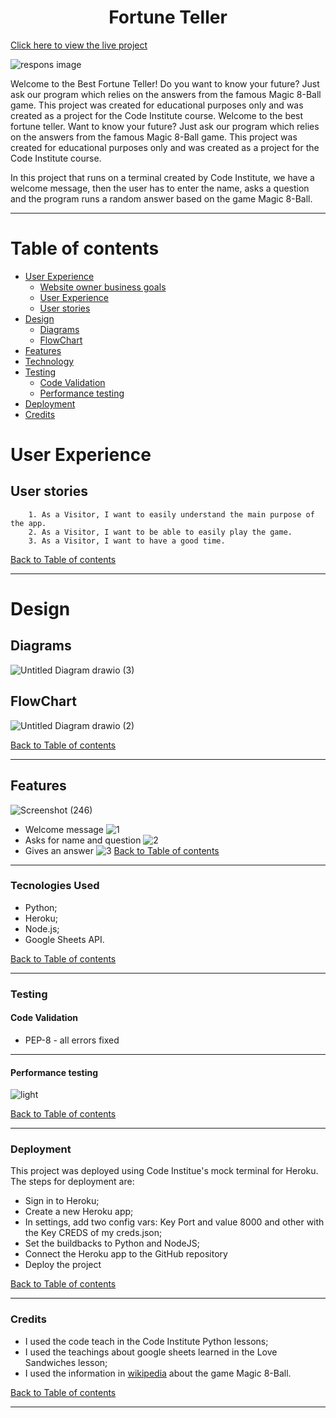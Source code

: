 <h1 align="center">Fortune Teller</h1>

[Click here to view the live project](https://the-best-fortune-teller.herokuapp.com/)

![respons image](https://user-images.githubusercontent.com/83631970/158982938-31d7a8e8-ce44-4206-826c-b82d7466fc5e.png)

Welcome to the Best Fortune Teller! Do you want to know your future? Just ask our program which relies on the answers from the famous Magic 8-Ball game. This project was created for educational purposes only and was created as a project for the Code Institute course.
Welcome to the best fortune teller. Want to know your future? Just ask our program which relies on the answers from the famous Magic 8-Ball game. This project was created for educational purposes only and was created as a project for the Code Institute course.

In this project that runs on a terminal created by Code Institute, we have a welcome message, then the user has to enter the name, asks a question and the program runs a random answer based on the game Magic 8-Ball.

---

# Table of contents

- [User Experience](#user-experience)
    - [Website owner business goals](#website-owner-business-goals)
    - [User Experience](#user-stories)
    - [User stories](#user-stories)
- [Design](#design)
    - [Diagrams](#diagrams)
    - [FlowChart](#flowchart)
- [Features](#features)
- [Technology](#technology)
- [Testing](#testing)
    - [Code Validation](#code-validation)
    - [Performance testing](#performance-testing)
- [Deployment](#deployment)
- [Credits](#credits)

# User Experience
## User stories

        1. As a Visitor, I want to easily understand the main purpose of the app.
        2. As a Visitor, I want to be able to easily play the game.
        3. As a Visitor, I want to have a good time.
[Back to Table of contents](#table-of-contents)
___

# Design
## Diagrams
![Untitled Diagram drawio (3)](https://user-images.githubusercontent.com/83631970/158985056-3863ab94-95ef-4c51-bb21-76a673c045b1.png)

## FlowChart
![Untitled Diagram drawio (2)](https://user-images.githubusercontent.com/83631970/158984895-530972f0-eeea-4029-b98b-bf75c48277c1.png)

[Back to Table of contents](#table-of-contents)
___


## Features
![Screenshot (246)](https://user-images.githubusercontent.com/83631970/158986990-fdd89480-9800-44fa-9ff3-eec28f35a5ed.png)
* Welcome message
![1](https://user-images.githubusercontent.com/83631970/158987384-9301f495-a504-4744-b1c9-f87b4eb1371e.png)
* Asks for name and question
![2](https://user-images.githubusercontent.com/83631970/158987386-d945396c-2cd8-4741-a482-29e3c49a2e50.png)
* Gives an answer
![3](https://user-images.githubusercontent.com/83631970/158987504-d5dc98d2-0653-4149-8c4f-f6cf2a7578d9.png)
[Back to Table of contents](#table-of-contents)
___

### Tecnologies Used
* Python;
* Heroku;
* Node.js;
* Google Sheets API.

[Back to Table of contents](#table-of-contents)
___


### Testing
#### Code Validation
* PEP-8 - all errors fixed 
___

#### Performance testing
![light](https://user-images.githubusercontent.com/83631970/158993597-d9f6c47b-5dd2-4a2c-bd28-923d32930c91.png)

[Back to Table of contents](#table-of-contents)
___
### Deployment
This project was deployed using Code Institue's mock terminal for Heroku.
The steps for deployment are:

- Sign in to Heroku;
- Create a new Heroku app;
- In settings, add two config vars: Key Port and value 8000 and other with the Key CREDS of my creds.json; 
- Set the buildbacks to Python and NodeJS;
- Connect the Heroku app to the GitHub repository
- Deploy the project

[Back to Table of contents](#table-of-contents)
___

### Credits

* I used the code teach in the Code Institute Python lessons;
* I used the teachings about google sheets learned in the Love Sandwiches lesson;
* I used the information in [wikipedia](https://en.wikipedia.org/wiki/Magic_8-ball) about the game Magic 8-Ball.

[Back to Table of contents](#table-of-contents)
___

